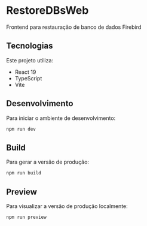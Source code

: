# RestoreDBsWeb
Frontend para restauração de banco de dados Firebird 

## Tecnologias

Este projeto utiliza:
- React 19
- TypeScript
- Vite

## Desenvolvimento

Para iniciar o ambiente de desenvolvimento:

```bash
npm run dev
```

## Build

Para gerar a versão de produção:

```bash
npm run build
```

## Preview

Para visualizar a versão de produção localmente:

```bash
npm run preview
```